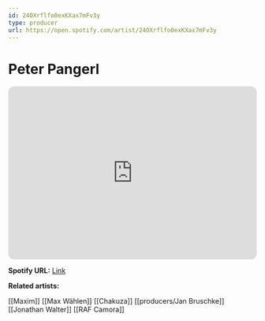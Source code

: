 ```yaml
---
id: 24OXrflfo0exKXax7mFv3y
type: producer
url: https://open.spotify.com/artist/24OXrflfo0exKXax7mFv3y
---
```

# Peter Pangerl

<iframe style="border-radius:12px" src="https://open.spotify.com/embed/artist/24OXrflfo0exKXax7mFv3y" width="100%" height="352" frameBorder="0" allowfullscreen="" allow="autoplay; clipboard-write; encrypted-media; fullscreen; picture-in-picture" loading="lazy"></iframe>

**Spotify URL:** [Link](https://open.spotify.com/artist/24OXrflfo0exKXax7mFv3y)

**Related artists:**

[[Maxim]]
[[Max Wählen]]
[[Chakuza]]
[[producers/Jan Bruschke]]
[[Jonathan Walter]]
[[RAF Camora]]

